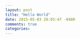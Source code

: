 ```yaml
---
layout: post
title: "Hello World"
date: 2015-05-03 20:03:47 -0400
comments: true
categories: 
---
```

